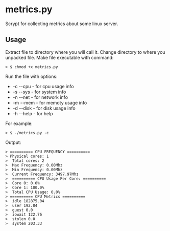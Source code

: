 # metrics.py
Scrypt for collecting metrics about some linux server.

## Usage
Extract file to directory where you will call it.
Change directory to where you unpacked file.
Make file executable with command:
```
> $ chmod +x metrics.py
```

Run the file with options:

* -c --cpu - for cpu usage info
* -s --sys - for system info
* -n --net - for network info
* -m --mem - for memoty usage info
* -d --disk - for disk usage info
* -h --help - for help

For example:
```
> $ ./metrics.py -c
```

Output:
```
> ========== CPU FREQUENCY ==========
> Physical cores: 1
>  Total cores: 2
>  Max Frequency: 0.00Mhz
>  Min Frequency: 0.00Mhz
>  Current Frequency: 3497.97Mhz
>  ========== CPU Usage Per Core: ==========
>  Core 0: 0.0%
>  Core 1: 100.0%
>  Total CPU Usage: 0.0%
> ========== CPU Metrics ==========
>  idle 182875.04
>  user 192.84
>  guest 0.0
>  iowait 122.76
>  stolen 0.0
>  system 203.33
```

